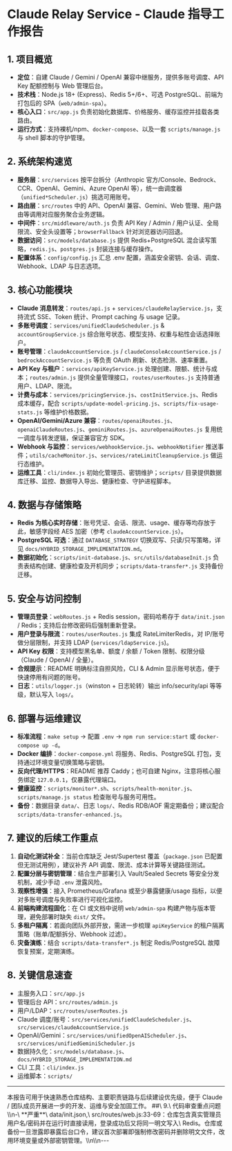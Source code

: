 # Claude Relay Service - Claude 指导工作报告

## 1. 项目概览
- **定位**：自建 Claude / Gemini / OpenAI 兼容中继服务，提供多账号调度、API Key 配额控制与 Web 管理后台。
- **技术栈**：Node.js 18+ (Express)、Redis 5+/6+、可选 PostgreSQL、前端为打包后的 SPA（`web/admin-spa`）。
- **核心入口**：`src/app.js` 负责初始化数据库、价格服务、缓存监控并挂载各类路由。
- **运行方式**：支持裸机/npm、`docker-compose`、以及一套 `scripts/manage.js` 与 shell 脚本的守护管理。

## 2. 系统架构速览
- **服务层**：`src/services` 按平台拆分（Anthropic 官方/Console、Bedrock、CCR、OpenAI、Gemini、Azure OpenAI 等），统一由调度器（`unified*Scheduler.js`）挑选可用账号。
- **路由层**：`src/routes` 中的 API、OpenAI 兼容、Gemini、Web 管理、用户路由等调用对应服务聚合业务逻辑。
- **中间件**：`src/middleware/auth.js` 负责 API Key / Admin / 用户认证、全局限流、安全头设置等；`browserFallback` 针对浏览器访问回退。
- **数据访问**：`src/models/database.js` 提供 Redis+PostgreSQL 混合读写策略，`redis.js`、`postgres.js` 封装连接与缓存操作。
- **配置体系**：`config/config.js` 汇总 .env 配置，涵盖安全密钥、会话、调度、Webhook、LDAP 与日志选项。

## 3. 核心功能模块
- **Claude 消息转发**：`routes/api.js` + `services/claudeRelayService.js`，支持流式 SSE、Token 统计、Prompt caching 与 usage 记录。
- **多账号调度**：`services/unifiedClaudeScheduler.js` & `accountGroupService.js` 综合账号状态、模型支持、权重与粘性会话选择账户。
- **账号管理**：`claudeAccountService.js` / `claudeConsoleAccountService.js` / `bedrockAccountService.js` 等负责 OAuth 刷新、状态检测、速率重置。
- **API Key 与租户**：`services/apiKeyService.js` 处理创建、限额、统计与成本；`routes/admin.js` 提供全量管理接口，`routes/userRoutes.js` 支持普通用户、LDAP、限流。
- **计费与成本**：`services/pricingService.js`、`costInitService.js`、Redis 成本缓存，配合 `scripts/update-model-pricing.js`、`scripts/fix-usage-stats.js` 等维护价格数据。
- **OpenAI/Gemini/Azure 兼容**：`routes/openaiRoutes.js`、`openaiClaudeRoutes.js`、`geminiRoutes.js`、`azureOpenaiRoutes.js` 复用统一调度与转发逻辑，保证兼容官方 SDK。
- **Webhook 与监控**：`services/webhookService.js`、`webhookNotifier` 推送事件；`utils/cacheMonitor.js`、`services/rateLimitCleanupService.js` 做运行态维护。
- **运维工具**：`cli/index.js` 初始化管理员、密钥维护；`scripts/` 目录提供数据库迁移、监控、数据导入导出、健康检查、守护进程脚本。

## 4. 数据与存储策略
- **Redis 为核心实时存储**：账号凭证、会话、限流、usage、缓存等均存放于此，敏感字段经 AES 加密（参考 `claudeAccountService.js`）。
- **PostgreSQL 可选**：通过 `DATABASE_STRATEGY` 切换双写、只读/只写策略，详见 `docs/HYBRID_STORAGE_IMPLEMENTATION.md`。
- **数据初始化**：`scripts/init-database.js`、`src/utils/databaseInit.js` 负责表结构创建、健康检查及开机同步；`scripts/data-transfer*.js` 支持备份迁移。

## 5. 安全与访问控制
- **管理员登录**：`webRoutes.js` + Redis session，密码哈希存于 `data/init.json` / Redis；支持后台修改密码后强制重新登录。
- **用户登录与限流**：`routes/userRoutes.js` 集成 RateLimiterRedis，对 IP/账号做分层限制，并支持 LDAP (`services/ldapService.js`)。
- **API Key 权限**：支持模型黑名单、额度 / 余额 / Token 限制、权限分级（Claude / OpenAI / 全量）。
- **合规提示**：README 明确标注自担风险，CLI & Admin 显示账号状态，便于快速停用有问题的账号。
- **日志**：`utils/logger.js`（winston + 日志轮转）输出 info/security/api 等等级，默认写入 `logs/`。

## 6. 部署与运维建议
- **标准流程**：`make setup` → 配置 `.env` → `npm run service:start` 或 `docker-compose up -d`。
- **Docker 编排**：`docker-compose.yml` 将服务、Redis、PostgreSQL 打包，支持通过环境变量切换策略与密钥。
- **反向代理/HTTPS**：README 推荐 Caddy；也可自建 Nginx，注意将核心服务绑定 `127.0.0.1`，仅暴露代理端口。
- **健康监控**：`scripts/monitor*.sh`、`scripts/health-monitor.js`、`scripts/manage.js status` 检查账号与服务可用性。
- **备份**：数据目录 `data/`、日志 `logs/`、Redis RDB/AOF 需定期备份；建议配合 `scripts/data-transfer-enhanced.js`。

## 7. 建议的后续工作重点
1. **自动化测试补全**：当前仓库缺乏 Jest/Supertest 覆盖（`package.json` 已配置但无测试用例），建议补齐 API 调度、限流、成本计算等关键路径测试。
2. **配置分层与密钥管理**：结合生产部署引入 Vault/Sealed Secrets 等安全分发机制，减少手动 `.env` 泄露风险。
3. **观察性增强**：接入 Prometheus/Grafana 或至少暴露健康/usage 指标，以便对多账号调度与失败率进行可视化监控。
4. **前端构建流程固化**：在 CI 或文档中说明 `web/admin-spa` 构建产物与版本管理，避免部署时缺失 `dist/` 文件。
5. **多租户隔离**：若面向团队外部开放，需进一步梳理 `apiKeyService` 的租户隔离策略（账单/配额拆分、Webhook 过滤）。
6. **灾备演练**：结合 `scripts/data-transfer*.js` 制定 Redis/PostgreSQL 故障恢复预案，定期演练。

## 8. 关键信息速查
- 主服务入口：`src/app.js`
- 管理后台 API：`src/routes/admin.js`
- 用户/LDAP：`src/routes/userRoutes.js`
- Claude 调度/账号：`src/services/unifiedClaudeScheduler.js`、`src/services/claudeAccountService.js`
- OpenAI/Gemini：`src/services/unifiedOpenAIScheduler.js`、`src/services/unifiedGeminiScheduler.js`
- 数据持久化：`src/models/database.js`、`docs/HYBRID_STORAGE_IMPLEMENTATION.md`
- CLI 工具：`cli/index.js`
- 运维脚本：`scripts/`

---
本报告可用于快速熟悉仓库结构、主要职责链路与后续建设优先级，便于 Claude / 团队成员开展进一步的开发、运维与安全加固工作。
\#\#\ 9\.\ 代码审查重点问题\\\\n-\ \*\*严重\*\*\ data/init\.json,\ src/routes/web\.js:33-69：仓库包含真实管理员用户名/密码并在运行时直接读用，登录成功后又将同一明文写入\ Redis。仓库或备份一旦泄露即暴露后台口令，建议首次部署即强制修改密码并删除明文文件，改用环境变量或外部密钥管理。\\\\n\\\\n---



